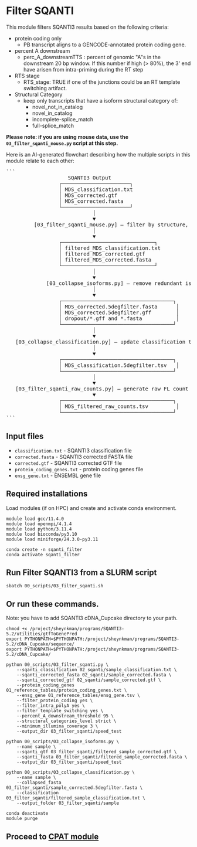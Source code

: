 # Filter SQANTI
This module filters SQANTI3 results based on the following criteria:
- protein coding only
  - PB transcript aligns to a GENCODE-annotated protein coding gene.
- percent A downstream
  - perc_A_downstreamTTS : percent of genomic "A"s in the downstream 20 bp window. If this number if high (> 80%), the 3' end have arisen from intra-priming during the RT step
- RTS stage
  - RTS_stage: TRUE if one of the junctions could be an RT template switching artifact.
- Structural Category
  - keep only transcripts that have a isoform structural category of:
    - novel_not_in_catalog
    - novel_in_catalog
    - incomplete-splice_match
    - full-splice_match <br />
  
**Please note: if you are using mouse data, use the `03_filter_sqanti_mouse.py` script at this step.** <br />

Here is an AI-generated flowchart describing how the multiple scripts in this module relate to each other:
<pre>
```
                    SQANTI3 Output
                 ┌──────────────────────┐
                 │ MDS_classification.txt
                 │ MDS_corrected.gtf
                 │ MDS_corrected.fasta
                 └──────────────────────┘
                            │
                            ▼
         [03_filter_sqanti_mouse.py] — filter by structure, coverage, etc.
                            │
                            ▼
                 ┌──────────────────────────────┐
                 │ filtered_MDS_classification.txt
                 │ filtered_MDS_corrected.gtf
                 │ filtered_MDS_corrected.fasta
                 └──────────────────────────────┘
                            │
                            ▼
             [03_collapse_isoforms.py] — remove redundant isoforms
                            │
                            ▼
                 ┌────────────────────────────────────┐
                 │ MDS_corrected.5degfilter.fasta      │
                 │ MDS_corrected.5degfilter.gff        │
                 │ dropout/*.gff and *.fasta           │
                 └────────────────────────────────────┘
                            │
                            ▼
   [03_collapse_classification.py] — update classification to retained isoforms
                            │
                            ▼
                 ┌────────────────────────────────────┐
                 │ MDS_classification.5degfilter.tsv   │
                 └────────────────────────────────────┘
                            │
                            ▼
   [03_filter_sqanti_raw_counts.py] — generate raw FL count matrix
                            ▼
                 ┌────────────────────────────────────┐
                 │ MDS_filtered_raw_counts.tsv         │
                 └────────────────────────────────────┘
```
</pre>


## Input files
- `classification.txt` - SQANTI3 classification file
- `corrected.fasta` - SQANTI3 corrected FASTA file
- `corrected.gtf` - SQANTI3 corrected GTF file
- `protein_coding_genes.txt` - protein coding genes file
- `ensg_gene.txt` - ENSEMBL gene file

## Required installations
Load modules (if on HPC) and create and activate conda environment. <br />
```
module load gcc/11.4.0  
module load openmpi/4.1.4
module load python/3.11.4
module load bioconda/py3.10
module load miniforge/24.3.0-py3.11

conda create -n sqanti_filter
conda activate sqanti_filter
```
## Run Filter SQANTI3 from a SLURM script
```
sbatch 00_scripts/03_filter_sqanti.sh
```
## Or run these commands.
Note: you have to add SQANTI3 cDNA_Cupcake directory to your path. <br />
```
chmod +x /project/sheynkman/programs/SQANTI3-5.2/utilities/gtfToGenePred
export PYTHONPATH=$PYTHONPATH:/project/sheynkman/programs/SQANTI3-5.2/cDNA_Cupcake/sequence/
export PYTHONPATH=$PYTHONPATH:/project/sheynkman/programs/SQANTI3-5.2/cDNA_Cupcake/

python 00_scripts/03_filter_sqanti.py \
    --sqanti_classification 02_sqanti/sample_classification.txt \
    --sqanti_corrected_fasta 02_sqanti/sample_corrected.fasta \
    --sqanti_corrected_gtf 02_sqanti/sample_corrected.gtf \
    --protein_coding_genes 01_reference_tables/protein_coding_genes.txt \
    --ensg_gene 01_reference_tables/ensg_gene.tsv \
    --filter_protein_coding yes \
    --filter_intra_polyA yes \
    --filter_template_switching yes \
    --percent_A_downstream_threshold 95 \
    --structural_categories_level strict \
    --minimum_illumina_coverage 3 \
    --output_dir 03_filter_sqanti/speed_test

python 00_scripts/03_collapse_isoforms.py \
    --name sample \
    --sqanti_gtf 03_filter_sqanti/filtered_sample_corrected.gtf \
    --sqanti_fasta 03_filter_sqanti/filtered_sample_corrected.fasta \
    --output_dir 03_filter_sqanti/speed_test

python 00_scripts/03_collapse_classification.py \
    --name sample \
    --collapsed_fasta 03_filter_sqanti/sample_corrected.5degfilter.fasta \
    --classification 03_filter_sqanti/filtered_sample_classification.txt \
    --output_folder 03_filter_sqanti/sample

conda deactivate
module purge
```

## Proceed to [CPAT module](https://github.com/efwatts/LRP_Troubleshooting/tree/main/04_CPAT)
